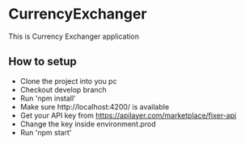 # CurrencyExchanger

This is Currency Exchanger application 

## How to setup

- Clone the project into you pc
- Checkout develop branch 
- Run 'npm install'
- Make sure http://localhost:4200/ is available 
- Get your API key from https://apilayer.com/marketplace/fixer-api 
- Change the key inside environment.prod
- Run 'npm start'

